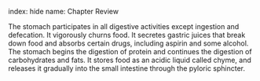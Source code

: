 index: hide
name: Chapter Review

The stomach participates in all digestive activities except ingestion and defecation. It vigorously churns food. It secretes gastric juices that break down food and absorbs certain drugs, including aspirin and some alcohol. The stomach begins the digestion of protein and continues the digestion of carbohydrates and fats. It stores food as an acidic liquid called chyme, and releases it gradually into the small intestine through the pyloric sphincter.
